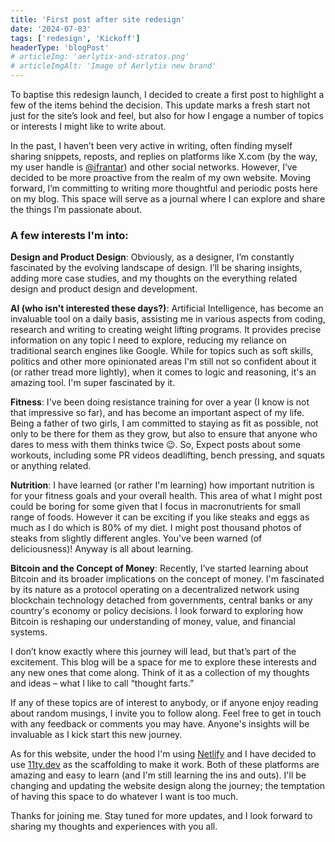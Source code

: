 ```yaml
---
title: 'First post after site redesign'
date: '2024-07-03'
tags: ['redesign', 'Kickoff']
headerType: 'blogPost'
# articleImg: 'aerlytix-and-stratos.png'
# articleImgAlt: 'Image of Aerlytix new brand'
---
```


To baptise this redesign launch, I decided to create a first post to highlight a few of the items behind the decision. This update marks a fresh start not just for the site’s look and feel, but also for how I engage a number of topics or interests I might like to write about.

In the past, I haven’t been very active in writing, often finding myself sharing snippets, reposts, and replies on platforms like X.com (by the way, my user handle is [@ifrantar](https://x.com/ifrantar)) and other social networks. However, I’ve decided to be more proactive from the realm of my own website. Moving forward, I’m committing to writing more thoughtful and periodic posts here on my blog. This space will serve as a journal where I can explore and share the things I’m passionate about.

### A few interests I'm into:

**Design and Product Design**: Obviously, as a designer, I’m constantly fascinated by the evolving landscape of design. I’ll be sharing insights, adding more case studies, and my thoughts on the everything related design and product design and development.

**AI (who isn't interested these days?)**: Artificial Intelligence, has become an invaluable tool on a daily basis, assisting me in various aspects from coding, research and writing to creating weight lifting programs. It provides precise information on any topic I need to explore, reducing my reliance on traditional search engines like Google. While for topics such as soft skills, politics and other more opinionated areas I'm still not so confident about it (or rather tread more lightly), when it comes to logic and reasoning, it's an amazing tool. I'm super fascinated by it.

**Fitness**: I've been doing resistance training for over a year (I know is not that impressive so far), and has become an important aspect of my life. Being a father of two girls, I am committed to staying as fit as possible, not only to be there for them as they grow, but also to ensure that anyone who dares to mess with them thinks twice 😉. So, Expect posts about some workouts, including some PR videos deadlifting, bench pressing, and squats or anything related.

**Nutrition**: I have learned (or rather I'm learning) how important nutrition is for your fitness goals and your overall health. This area of what I might post could be boring for some given that I focus in macronutrients for small range of foods. However it can be exciting if you like steaks and eggs as much as I do which is 80% of my diet. I might post thousand photos of steaks from slightly different angles. You've been warned (of deliciousness)! Anyway is all about learning.

**Bitcoin and the Concept of Money**: Recently, I’ve started learning about Bitcoin and its broader implications on the concept of money. I'm fascinated by its nature as a protocol operating on a decentralized network using blockchain technology detached from governments, central banks or any country's economy or policy decisions. I look forward to exploring how Bitcoin is reshaping our understanding of money, value, and financial systems.

I don’t know exactly where this journey will lead, but that’s part of the excitement. This blog will be a space for me to explore these interests and any new ones that come along. Think of it as a collection of my thoughts and ideas – what I like to call “thought farts.”

If any of these topics are of interest to anybody, or if anyone enjoy reading about random musings, I invite you to follow along. Feel free to get in touch with any feedback or comments you may have. Anyone's insights will be invaluable as I kick start this new journey.

As for this website, under the hood I'm using [Netlify](https://netlify.com) and I have decided to use [11ty.dev](https://11ty.dev) as the scaffolding to make it work. Both of these platforms are amazing and easy to learn (and I'm still learning the ins and outs). I'll be changing and updating the website design along the journey; the temptation of having this space to do whatever I want is too much.

Thanks for joining me. Stay tuned for more updates, and I look forward to sharing my thoughts and experiences with you all.
